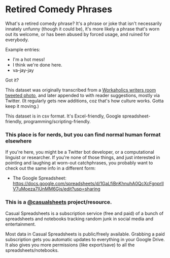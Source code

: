 # Retired Comedy Phrases

What's a retired comedy phrase? It's a phrase or joke that isn't necessarily innately unfunny (though it could be), it's more likely a phrase that's worn out its welcome, or has been abused by forced usage, and ruined for everybody.

Example entries:
* I'm a hot mess!
* I think we're done here.
* va-jay-jay

Got it?

This dataset was originally transcribed from a [Workaholics writers room tweeted photo](https://twitter.com/John_Quaintance/status/799751549610168320), and later appended to with reader suggestions, mostly via Twitter.
(It regularly gets new additions, coz that's how culture works. Gotta keep it moving.)

This dataset is in csv format. It's Excel-friendly, Google spreadsheet-friendly, programming/scripting-friendly.

### This place is for nerds, but you can find normal human format elsewhere ###

If you're here, you might be a Twitter bot developer, or a computational linguist or researcher.
If you're none of those things, and just interested in pointing and laughing at worn-out catchphrases, you probably want to check out the same info in a different form:

* The Google Spreadsheet: https://docs.google.com/spreadsheets/d/1GaLfiBnKhnuhA0QcXcFgnprIlV7uMoeza7IUnMM6Gjs/edit?usp=sharing

### This is a [@casualsheets](https://twitter.com/casualsheets) project/resource. ###

Casual Spreadsheets is a subscription service (free and paid) of a bunch of spreadsheets and notebooks tracking random junk in social media and entertainment.

Most data in Casual Spreadsheets is public/freely available. Grabbing a paid subscription gets you automatic updates to everything in your Google Drive. It also gives you more permissions (like export/save) to all the spreadsheets/notebooks.
